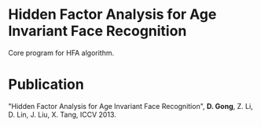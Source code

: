 # Hidden Factor Analysis for Age Invariant Face Recognition
Core program for HFA algorithm.

# Publication
"Hidden Factor Analysis for Age Invariant Face Recognition", <b>D. Gong</b>, Z. Li, D. Lin, J. Liu, X. Tang, ICCV 2013.
